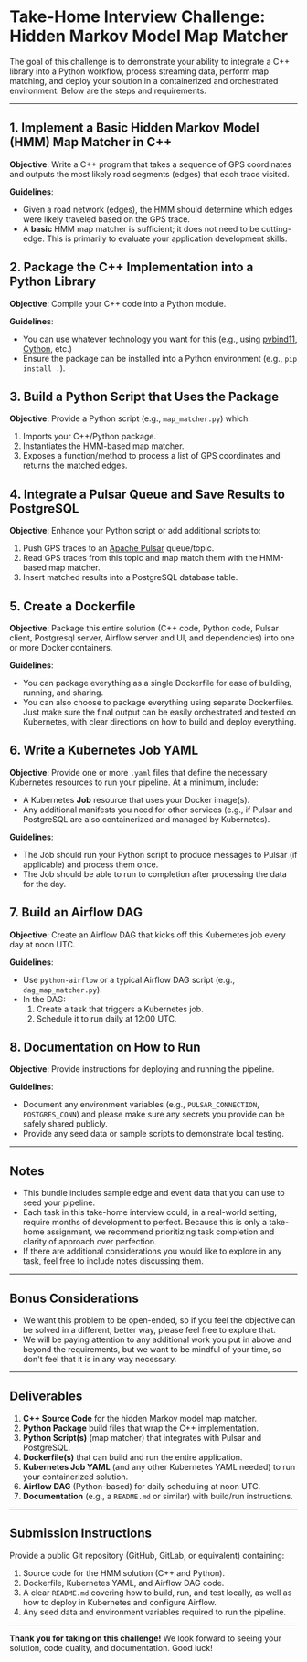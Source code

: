 # Take-Home Interview Challenge: Hidden Markov Model Map Matcher

The goal of this challenge is to demonstrate your ability to integrate a C++ library into a Python workflow, process streaming data, perform map matching, and deploy your solution in a containerized and orchestrated environment. Below are the steps and requirements.

---



## 1. Implement a Basic Hidden Markov Model (HMM) Map Matcher in C++

**Objective**: Write a C++ program that takes a sequence of GPS coordinates and outputs the most likely road segments (edges) that each trace visited.


**Guidelines**:
  - Given a road network (edges), the HMM should determine which edges were likely traveled based on the GPS trace.
  - A **basic** HMM map matcher is sufficient; it does not need to be cutting-edge. This is primarily to evaluate your application development skills.




## 2. Package the C++ Implementation into a Python Library

**Objective**: Compile your C++ code into a Python module.


**Guidelines**:
  - You can use whatever technology you want for this (e.g., using [pybind11](https://github.com/pybind/pybind11), [Cython](https://cython.org/), etc.)
  - Ensure the package can be installed into a Python environment (e.g., `pip install .`).




## 3. Build a Python Script that Uses the Package

**Objective**: Provide a Python script (e.g., `map_matcher.py`) which:
  1. Imports your C++/Python package.
  2. Instantiates the HMM-based map matcher.
  3. Exposes a function/method to process a list of GPS coordinates and returns the matched edges.




## 4. Integrate a Pulsar Queue and Save Results to PostgreSQL

**Objective**: Enhance your Python script or add additional scripts to:
  1. Push GPS traces to an [Apache Pulsar](https://pulsar.apache.org/) queue/topic.
  2. Read GPS traces from this topic and map match them with the HMM-based map matcher.
  3. Insert matched results into a PostgreSQL database table.




## 5. Create a Dockerfile

**Objective**: Package this entire solution (C++ code, Python code, Pulsar client, Postgresql server, Airflow server and UI, and dependencies) into one or more Docker containers.


**Guidelines**:
  - You can package everything as a single Dockerfile for ease of building, running, and sharing.
  - You can also choose to package everything using separate Dockerfiles. Just make sure the final output can be easily orchestrated and tested on Kubernetes, with clear directions on how to build and deploy everything.




## 6. Write a Kubernetes Job YAML

**Objective**: Provide one or more `.yaml` files that define the necessary Kubernetes resources to run your pipeline. At a minimum, include:
  - A Kubernetes **Job** resource that uses your Docker image(s).
  - Any additional manifests you need for other services (e.g., if Pulsar and PostgreSQL are also containerized and managed by Kubernetes).


**Guidelines**:
  - The Job should run your Python script to produce messages to Pulsar (if applicable) and process them once.
  - The Job should be able to run to completion after processing the data for the day.




## 7. Build an Airflow DAG

**Objective**: Create an Airflow DAG that kicks off this Kubernetes job every day at noon UTC.


**Guidelines**:
  - Use `python-airflow` or a typical Airflow DAG script (e.g., `dag_map_matcher.py`).
  - In the DAG:
    1. Create a task that triggers a Kubernetes job.
    2. Schedule it to run daily at 12:00 UTC.




## 8. Documentation on How to Run

**Objective**: Provide instructions for deploying and running the pipeline.


**Guidelines**:
  - Document any environment variables (e.g., `PULSAR_CONNECTION`, `POSTGRES_CONN`) and please make sure any secrets you provide can be safely shared publicly.
  - Provide any seed data or sample scripts to demonstrate local testing.

---



## Notes

- This bundle includes sample edge and event data that you can use to seed your pipeline.
- Each task in this take-home interview could, in a real-world setting, require months of development to perfect. Because this is only a take-home assignment, we recommend prioritizing task completion and clarity of approach over perfection.
- If there are additional considerations you would like to explore in any task, feel free to include notes discussing them.

---



## Bonus Considerations

- We want this problem to be open-ended, so if you feel the objective can be solved in a different, better way, please feel free to explore that.
- We will be paying attention to any additional work you put in above and beyond the requirements, but we want to be mindful of your time, so don't feel that it is in any way necessary.

---



## Deliverables

1. **C++ Source Code** for the hidden Markov model map matcher.
2. **Python Package** build files that wrap the C++ implementation.
3. **Python Script(s)** (map matcher) that integrates with Pulsar and PostgreSQL.
4. **Dockerfile(s)** that can build and run the entire application.
5. **Kubernetes Job YAML** (and any other Kubernetes YAML needed) to run your containerized solution.
6. **Airflow DAG** (Python-based) for daily scheduling at noon UTC.
7. **Documentation** (e.g., a `README.md` or similar) with build/run instructions.

---



## Submission Instructions

Provide a public Git repository (GitHub, GitLab, or equivalent) containing:
1. Source code for the HMM solution (C++ and Python).
2. Dockerfile, Kubernetes YAML, and Airflow DAG code.
3. A clear `README.md` covering how to build, run, and test locally, as well as how to deploy in Kubernetes and configure Airflow.
4. Any seed data and environment variables required to run the pipeline.

---



**Thank you for taking on this challenge!** We look forward to seeing your solution, code quality, and documentation. Good luck!
